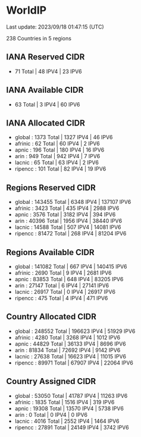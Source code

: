 # WorldIP

Last update: 2023/09/18 01:47:15 (UTC)

238 Countries in 5 regions

## IANA Reserved CIDR

- 71 Total | 48 IPV4 | 23 IPV6

## IANA Available CIDR

- 63 Total | 3 IPV4 | 60 IPV6

## IANA Allocated CIDR

- global : 1373 Total | 1327 IPV4 | 46 IPV6
- afrinic : 62 Total | 60 IPV4 | 2 IPV6
- apnic : 196 Total | 180 IPV4 | 16 IPV6
- arin : 949 Total | 942 IPV4 | 7 IPV6
- lacnic : 65 Total | 63 IPV4 | 2 IPV6
- ripencc : 101 Total | 82 IPV4 | 19 IPV6

## Regions Reserved CIDR

- global : 143455 Total | 6348 IPV4 | 137107 IPV6
- afrinic : 3423 Total | 435 IPV4 | 2988 IPV6
- apnic : 3576 Total | 3182 IPV4 | 394 IPV6
- arin : 40396 Total | 1956 IPV4 | 38440 IPV6
- lacnic : 14588 Total | 507 IPV4 | 14081 IPV6
- ripencc : 81472 Total | 268 IPV4 | 81204 IPV6

## Regions Available CIDR

- global : 141082 Total | 667 IPV4 | 140415 IPV6
- afrinic : 2690 Total | 9 IPV4 | 2681 IPV6
- apnic : 83853 Total | 648 IPV4 | 83205 IPV6
- arin : 27147 Total | 6 IPV4 | 27141 IPV6
- lacnic : 26917 Total | 0 IPV4 | 26917 IPV6
- ripencc : 475 Total | 4 IPV4 | 471 IPV6

## Country Allocated CIDR

- global : 248552 Total | 196623 IPV4 | 51929 IPV6
- afrinic : 4280 Total | 3268 IPV4 | 1012 IPV6
- apnic : 44829 Total | 36133 IPV4 | 8696 IPV6
- arin : 81834 Total | 72692 IPV4 | 9142 IPV6
- lacnic : 27638 Total | 16623 IPV4 | 11015 IPV6
- ripencc : 89971 Total | 67907 IPV4 | 22064 IPV6

## Country Assigned CIDR

- global : 53050 Total | 41787 IPV4 | 11263 IPV6
- afrinic : 1835 Total | 1516 IPV4 | 319 IPV6
- apnic : 19308 Total | 13570 IPV4 | 5738 IPV6
- arin : 0 Total | 0 IPV4 | 0 IPV6
- lacnic : 4016 Total | 2552 IPV4 | 1464 IPV6
- ripencc : 27891 Total | 24149 IPV4 | 3742 IPV6
